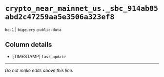 # `crypto_near_mainnet_us._sbc_914ab85abd2c47259aa5e3506a323ef8`
`bq-1` | `bigquery-public-data`

## Column details
* [TIMESTAMP] `last_update`

-------------------------------------------------------------------------------
*Do not make edits above this line.*
